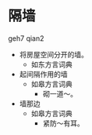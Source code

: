 # 隔墙
geh7 qian2
+ 将房屋空间分开的墙。
  * 如东方言词典
+ 起间隔作用的墙
  * 如皋方言词典
    - 砌一道～。
+ 墙那边
  * 如皋方言词典
    - 紧防～有耳。
